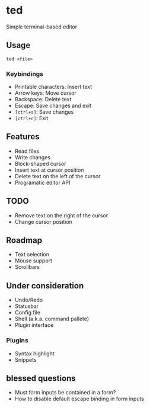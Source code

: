 ted
===

Simple terminal-based editor

Usage
-----

    ted <file>

### Keybindings

  * Printable characters: Insert text
  * Arrow keys: Move cursor
  * Backspace: Delete text
  * Escape: Save changes and exit
  * `[ctrl+s]`: Save changes
  * `[ctrl+c]`: Exit

Features
--------

  * Read files
  * Write changes
  * Block-shaped cursor
  * Insert text at cursor position
  * Delete text on the left of the cursor
  * Programatic editor API

TODO
----

  * Remove text on the right of the cursor
  * Change cursor position

Roadmap
-------

  * Text selection
  * Mouse support
  * Scrollbars

Under consideration
-------------------

  * Undo/Redo
  * Statusbar
  * Config file
  * Shell (a.k.a. command pallete)
  * Plugin interface

### Plugins

  * Syntax highlight
  * Snippets

blessed questions
-----------------

  * Must form inputs be contained in a form?
  * How to disable default escape binding in form inputs
